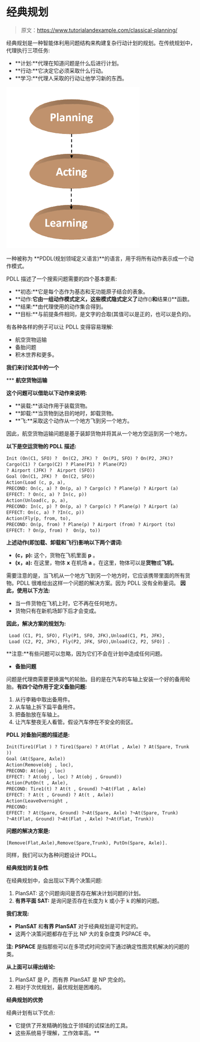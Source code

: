 # 经典规划

> 原文：<https://www.tutorialandexample.com/classical-planning/>

经典规划是一种智能体利用问题结构来构建复杂行动计划的规划。在传统规划中，代理执行三项任务:

*   **计划:**代理在知道问题是什么后进行计划。
*   **行动:**它决定它必须采取什么行动。
*   **学习:**代理人采取的行动让他学习新的东西。

![Classical Planning](img/df7d5ffe565cd71731a0c48155814eb4.png)

一种被称为 **PDDL(规划领域定义语言)**的语言，用于将所有动作表示成一个动作模式。

PDLL 描述了一个搜索问题需要的四个基本要素:

*   **初态:**它是每个态作为基态和无功能原子结合的表象。
*   **动作:**它由一组动作模式定义，这些模式隐式定义了**动作()**和**结果()**函数。
*   **结果:**由代理使用的动作集合得到。
*   **目标:**与前提条件相同，是文字的合取(其值可以是正的，也可以是负的)。

有各种各样的例子可以让 PDLL 变得容易理解:

*   航空货物运输
*   备胎问题
*   积木世界和更多。

**我们来讨论其中的一个**

 ***   **航空货物运输**

**这个问题可以借助以下动作来说明:**

*   **装载:**该动作用于装载货物。
*   **卸载:**当货物到达目的地时，卸载货物。
*   **飞:**采取这个动作从一个地方飞到另一个地方。

因此，航空货物运输问题是基于装卸货物并将其从一个地方空运到另一个地方。

**以下是空运货物的 PDLL 描述:**

```
Init (On(C1, SFO) ?  On(C2, JFK) ?  On(P1, SFO) ? On(P2, JFK)? Cargo(C1) ? Cargo(C2) ? Plane(P1) ? Plane(P2)
? Airport (JFK) ?  Airport (SFO))
Goal (On(C1, JFK) ?  On(C2, SFO))
Action(Load (c, p, a),
PRECOND: On(c, a) ? On(p, a) ? Cargo(c) ? Plane(p) ? Airport (a)
EFFECT: ? On(c, a) ? In(c, p))
Action(Unload(c, p, a),
PRECOND: In(c, p) ? On(p, a) ? Cargo(c) ? Plane(p) ? Airport (a)
EFFECT: On(c, a) ? ?In(c, p))
Action(Fly(p, from, to),
PRECOND: On(p, from) ? Plane(p) ? Airport (from) ? Airport (to)
EFFECT: ? On(p, from) ?  On(p, to)) 
```

**上述动作(即加载、卸载和飞行)影响以下两个谓词:**

*   **(c，p):** 这个，货物在飞机里面 **p** 。
*   **(x，a):** 在这里，物体 **x** 在机场 **a** 。在这里，物体可以是**货物**或**飞机**。

需要注意的是，当飞机从一个地方飞到另一个地方时，它应该携带里面的所有货物。PDLL 很难给出这样一个问题的解决方案。因为 PDLL 没有全称量词。 **因此，使用以下方法:**

*   当一件货物在飞机上时，它不再在任何地方。
*   货物只有在新机场卸下后才会变成。

**因此，解决方案的规划为:**

```
 Load (C1, P1, SFO), Fly(P1, SFO, JFK),Unload(C1, P1, JFK),
 Load (C2, P2, JFK), Fly(P2, JFK, SFO),Unload(C2, P2, SFO)] . 
```

**注意:**有些问题可以忽略，因为它们不会在计划中造成任何问题。

*   **备胎问题**

问题是代理商需要更换漏气的轮胎。目的是在汽车的车轴上安装一个好的备用轮胎。**有四个动作用于定义备胎问题:**

1.  从行李箱中取出备用件。
2.  从车轴上拆下扁平备用件。
3.  把备胎放在车轴上。
4.  让汽车整夜无人看管。假设汽车停在不安全的街区。

**PDLL 对备胎问题的描述是:**

```
Init(Tire1(Flat ) ? Tire1(Spare) ? At(Flat , Axle) ? At(Spare, Trunk ))
Goal (At(Spare, Axle))
Action(Remove(obj , loc),
PRECOND: At(obj , loc)
EFFECT: ? At(obj , loc) ? At(obj , Ground))
Action(PutOn(t , Axle),
PRECOND: Tire1(t) ? At(t , Ground) ?¬At(Flat , Axle)
EFFECT: ? At(t , Ground) ? At(t , Axle))
Action(LeaveOvernight ,
PRECOND:
EFFECT: ? At(Spare, Ground) ?¬At(Spare, Axle) ?¬At(Spare, Trunk)
?¬At(Flat, Ground) ?¬At(Flat , Axle) ?¬At(Flat, Trunk)) 
```

**问题的解决方案是:**

```
[Remove(Flat,Axle),Remove(Spare,Trunk), PutOn(Spare, Axle)].
```

同样，我们可以为各种问题设计 PDLL。

**经典规划的复杂性**

在经典规划中，会出现以下两个决策问题:

1.  PlanSAT: 这个问题询问是否存在解决计划问题的计划。
2.  **有界平面 SAT:** 是询问是否存在长度为 k 或小于 k 的解的问题。

**我们发现:**

*   **PlanSAT** 和**有界 PlanSAT** 对于经典规划是可判定的。
*   这两个决策问题都存在于比 NP 大的复杂度类 PSPACE 中。

**注:** **PSPACE** 是指那些可以在多项式时间空间下通过确定性图灵机解决的问题的类。

**从上面可以得出结论:**

1.  PlanSAT 是 P，而有界 PlanSAT 是 NP 完全的。
2.  相对于次优规划，最优规划是困难的。

**经典规划的优势**

经典计划有以下优点:

*   它提供了开发精确的独立于领域的试探法的工具。
*   这些系统易于理解，工作效率高。**